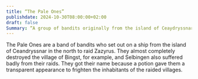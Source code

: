 ```yaml
---
title: “The Pale Ones”
publishdate: 2024-10-30T08:00:00+02:00
draft: false
Summary: “A group of bandits originally from the island of Ceaydryssnar.”
---
```


The Pale Ones are a band of bandits who set out on a ship from the island of Ceandryssnar in the north to raid Zazyrus. They almost completely destroyed the village of Bingst, for example, and Selbingen also suffered badly from their raids. They got their name because a potion gave them a transparent appearance to frighten the inhabitants of the raided villages.
